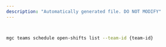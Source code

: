 ```yaml
---
description: "Automatically generated file. DO NOT MODIFY"
---
```


```bash


mgc teams schedule open-shifts list --team-id {team-id}

```